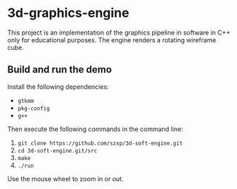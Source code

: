 # 3d-graphics-engine

This project is an implementation of the graphics pipeline in software in C++ only for educational purposes. The engine renders a rotating wireframe cube.

## Build and run the demo

Install the following dependencies:
  * `gtkmm`
  * `pkg-config`
  * `g++`
  
Then execute the following commands in the command line:
  1. `git clone https://github.com/szxp/3d-soft-engine.git` 
  2. `cd 3d-soft-engine.git/src`
  3. `make`
  4. `./run`

Use the mouse wheel to zoom in or out.

